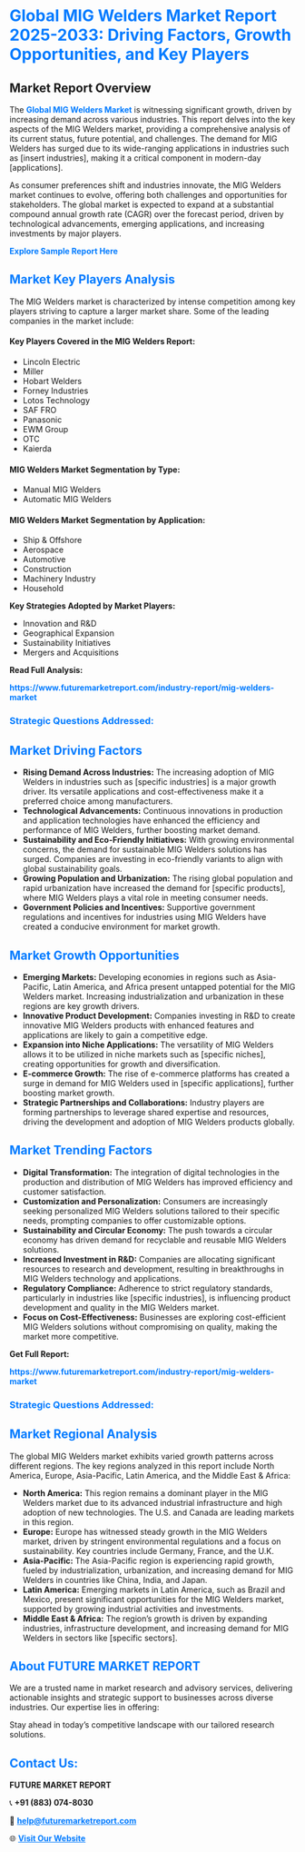 <h1 style="color: #007BFF;">Global MIG Welders Market Report 2025-2033: Driving Factors, Growth Opportunities, and Key Players</h1>

<section id="overview">
<h2>Market Report Overview</h2>
<p>The <a href="https://www.futuremarketreport.com/industry-report/mig-welders-market" style="color: #007BFF; text-decoration: none;"><strong>Global MIG Welders Market</strong></a> is witnessing significant growth, driven by increasing demand across various industries. This report delves into the key aspects of the MIG Welders market, providing a comprehensive analysis of its current status, future potential, and challenges. The demand for MIG Welders has surged due to its wide-ranging applications in industries such as [insert industries], making it a critical component in modern-day [applications].</p>
<p>As consumer preferences shift and industries innovate, the MIG Welders market continues to evolve, offering both challenges and opportunities for stakeholders. The global market is expected to expand at a substantial compound annual growth rate (CAGR) over the forecast period, driven by technological advancements, emerging applications, and increasing investments by major players.</p>
</section>

<section id="overview">
<p><a href="https://www.futuremarketreport.com/request-sample/reportId=82996" style="color: #007BFF; text-decoration: none;"><strong>Explore Sample Report Here</strong></a></p>
</section>

<section id="key-players">
<h2 style="color: #007BFF;">Market Key Players Analysis</h2>
<p>The MIG Welders market is characterized by intense competition among key players striving to capture a larger market share. Some of the leading companies in the market include:</p>
<h4>Key Players Covered in the MIG Welders Report:</h4>
<ul><li>Lincoln Electric</li><li>Miller</li><li>Hobart Welders</li><li>Forney Industries</li><li>Lotos Technology</li><li>SAF FRO</li><li>Panasonic</li><li>EWM Group</li><li>OTC</li><li>Kaierda</li></ul>
<h4>MIG Welders Market Segmentation by Type:</h4>
<ul><li>Manual MIG Welders</li><li>Automatic MIG Welders</li></ul>

<h4>MIG Welders Market Segmentation by Application:</h4>
<ul><li>Ship &amp; Offshore</li><li>Aerospace</li><li>Automotive</li><li>Construction</li><li>Machinery Industry</li><li>Household</li></ul>
<p><strong>Key Strategies Adopted by Market Players:</strong></p>
<ul>
<li>Innovation and R&D</li>
<li>Geographical Expansion</li>
<li>Sustainability Initiatives</li>
<li>Mergers and Acquisitions</li>
</ul>
</section>

<section>
<p><strong>Read Full Analysis: </strong></p><a href="https://www.futuremarketreport.com/industry-report/mig-welders-market" style="color: #007BFF; text-decoration: none;"><strong>https://www.futuremarketreport.com/industry-report/mig-welders-market</strong></a>
<h3 style="color: #007BFF;">Strategic Questions Addressed:</h3>
</section>

<section id="driving-factors">
<h2 style="color: #007BFF;">Market Driving Factors</h2>
<ul>
<li><strong>Rising Demand Across Industries:</strong> The increasing adoption of MIG Welders in industries such as [specific industries] is a major growth driver. Its versatile applications and cost-effectiveness make it a preferred choice among manufacturers.</li>
<li><strong>Technological Advancements:</strong> Continuous innovations in production and application technologies have enhanced the efficiency and performance of MIG Welders, further boosting market demand.</li>
<li><strong>Sustainability and Eco-Friendly Initiatives:</strong> With growing environmental concerns, the demand for sustainable MIG Welders solutions has surged. Companies are investing in eco-friendly variants to align with global sustainability goals.</li>
<li><strong>Growing Population and Urbanization:</strong> The rising global population and rapid urbanization have increased the demand for [specific products], where MIG Welders plays a vital role in meeting consumer needs.</li>
<li><strong>Government Policies and Incentives:</strong> Supportive government regulations and incentives for industries using MIG Welders have created a conducive environment for market growth.</li>
</ul>
</section>

<section id="growth-opportunities">
<h2 style="color: #007BFF;">Market Growth Opportunities</h2>
<ul>
<li><strong>Emerging Markets:</strong> Developing economies in regions such as Asia-Pacific, Latin America, and Africa present untapped potential for the MIG Welders market. Increasing industrialization and urbanization in these regions are key growth drivers.</li>
<li><strong>Innovative Product Development:</strong> Companies investing in R&D to create innovative MIG Welders products with enhanced features and applications are likely to gain a competitive edge.</li>
<li><strong>Expansion into Niche Applications:</strong> The versatility of MIG Welders allows it to be utilized in niche markets such as [specific niches], creating opportunities for growth and diversification.</li>
<li><strong>E-commerce Growth:</strong> The rise of e-commerce platforms has created a surge in demand for MIG Welders used in [specific applications], further boosting market growth.</li>
<li><strong>Strategic Partnerships and Collaborations:</strong> Industry players are forming partnerships to leverage shared expertise and resources, driving the development and adoption of MIG Welders products globally.</li>
</ul>
</section>

<section id="trending-factors">
<h2 style="color: #007BFF;">Market Trending Factors</h2>
<ul>
<li><strong>Digital Transformation:</strong> The integration of digital technologies in the production and distribution of MIG Welders has improved efficiency and customer satisfaction.</li>
<li><strong>Customization and Personalization:</strong> Consumers are increasingly seeking personalized MIG Welders solutions tailored to their specific needs, prompting companies to offer customizable options.</li>
<li><strong>Sustainability and Circular Economy:</strong> The push towards a circular economy has driven demand for recyclable and reusable MIG Welders solutions.</li>
<li><strong>Increased Investment in R&D:</strong> Companies are allocating significant resources to research and development, resulting in breakthroughs in MIG Welders technology and applications.</li>
<li><strong>Regulatory Compliance:</strong> Adherence to strict regulatory standards, particularly in industries like [specific industries], is influencing product development and quality in the MIG Welders market.</li>
<li><strong>Focus on Cost-Effectiveness:</strong> Businesses are exploring cost-efficient MIG Welders solutions without compromising on quality, making the market more competitive.</li>
</ul>
</section>

<section>
<p><strong>Get Full Report: </strong></p><a href="https://www.futuremarketreport.com/industry-report/mig-welders-market" style="color: #007BFF; text-decoration: none;"><strong>https://www.futuremarketreport.com/industry-report/mig-welders-market</strong></a>
<h3 style="color: #007BFF;">Strategic Questions Addressed:</h3>
</section>


<section id="regional-analysis">
<h2 style="color: #007BFF;">Market Regional Analysis</h2>
<p>The global MIG Welders market exhibits varied growth patterns across different regions. The key regions analyzed in this report include North America, Europe, Asia-Pacific, Latin America, and the Middle East & Africa:</p>
<ul>
<li><strong>North America:</strong> This region remains a dominant player in the MIG Welders market due to its advanced industrial infrastructure and high adoption of new technologies. The U.S. and Canada are leading markets in this region.</li>
<li><strong>Europe:</strong> Europe has witnessed steady growth in the MIG Welders market, driven by stringent environmental regulations and a focus on sustainability. Key countries include Germany, France, and the U.K.</li>
<li><strong>Asia-Pacific:</strong> The Asia-Pacific region is experiencing rapid growth, fueled by industrialization, urbanization, and increasing demand for MIG Welders in countries like China, India, and Japan.</li>
<li><strong>Latin America:</strong> Emerging markets in Latin America, such as Brazil and Mexico, present significant opportunities for the MIG Welders market, supported by growing industrial activities and investments.</li>
<li><strong>Middle East & Africa:</strong> The region’s growth is driven by expanding industries, infrastructure development, and increasing demand for MIG Welders in sectors like [specific sectors].</li>
</ul>
</section>

<footer>
<h2 style="color: #007BFF;">About FUTURE MARKET REPORT</h2>
<p>We are a trusted name in market research and advisory services, delivering actionable insights and strategic support to businesses across diverse industries. Our expertise lies in offering:</p>

<p>Stay ahead in today’s competitive landscape with our tailored research solutions.</p>

<h2 style="color: #007BFF;">Contact Us:</h2>
<p><strong>FUTURE MARKET REPORT</strong></p>
<p>📞 <strong>+91 (883) 074-8030</strong></p>
<p>📧 <strong><a href="mailto:help@futuremarketreport.com" style="color: #007BFF;">help@futuremarketreport.com</a></strong></p>
<p>🌐 <strong><a href="https://www.futuremarketreport.com/" style="color: #007BFF;">Visit Our Website</a></strong></p>
</footer>